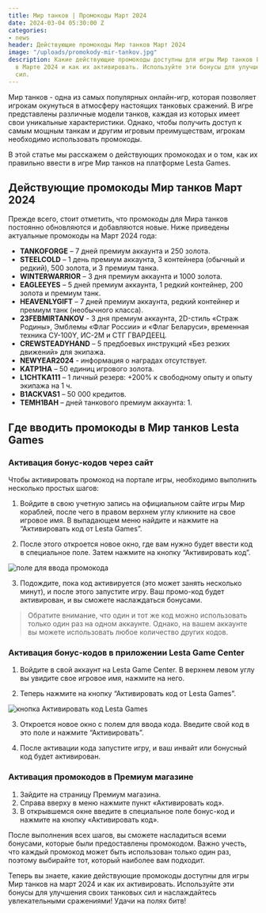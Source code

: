 ```yaml
---
title: Мир танков | Промокоды Март 2024
date: 2024-03-04 05:30:00 Z
categories:
- news
header: Действующие промокоды Мир танков Март 2024
image: "/uploads/promokody-mir-tankov.jpg"
description: Какие действующие промокоды доступны для игры Мир танков Lesta Games
  в Марте 2024 и как их активировать. Используйте эти бонусы для улучшения своих танковых
  сил.
---
```


Мир танков - одна из самых популярных онлайн-игр, которая позволяет игрокам окунуться в атмосферу настоящих танковых сражений. В игре представлены различные модели танков, каждая из которых имеет свои уникальные характеристики. Однако, чтобы получить доступ к самым мощным танкам и другим игровым преимуществам, игрокам необходимо использовать промокоды. 

В этой статье мы расскажем о действующих промокодах и о том, как их правильно ввести в игре Мир танков на платформе Lesta Games.

## Действующие промокоды Мир танков Март 2024

Прежде всего, стоит отметить, что промокоды для Мира танков постоянно обновляются и добавляются новые. Ниже приведены актуальные промокоды на Март 2024 года:

* **TANKOFORGE** – 7 дней премиум аккаунта и 250 золота.
* **STEELCOLD** – 1 день премиум аккаунта, 3 контейнера (обычный и редкий), 500 золота, и 3 премиум танка.
* **WINTERWARRIOR** – 3 дня премиум аккаунта и 1000 золота.
* **EAGLEEYES** – 5 дней премиум аккаунта, 1 редкий контейнер, 200 золота и премиум танк.
* **HEAVENLYGIFT** – 7 дней премиум аккаунта, редкий контейнер и премиум танк (необычного класса).
* **23FEBMIRTANKOV** - 3 дня премиум аккаунта, 2D-стиль «Страж Родины», Эмблемы «Флаг России» и «Флаг Беларуси», временная техника СУ-100Y, ИС-2М и СТГ ГВАРДЕЕЦ.
* **CREWSTEADYHAND** – 5 предбоевых инструкций «Без резких движений» для экипажа.
* **NEWYEAR2024** - информация о наградах отсутствует.
* **KATP1HA** – 50 единиц игрового золота.
* **L1CHTKA111** – 1 личный резерв: +200% к свободному опыту и опыту экипажа на 1 ч.
* **B1ACKVAS1** – 50 000 кредитов.
* **TEMH1BAH** – дней танкового премиум аккаунта: 1.

## Где вводить промокоды в Мир танков Lesta Games

### Активация бонус-кодов через сайт

Чтобы активировать промокод на портале игры, необходимо выполнить несколько простых шагов:

1. Войдите в свою учетную запись на официальном сайте игры Мир кораблей, после чего в правом верхнем углу кликните на свое игровое имя. В выпадающем меню найдите и нажмите на “Активировать код от Lesta Games”.

2. После этого откроется новое окно, где вам нужно будет ввести код в специальное поле. Затем нажмите на кнопку “Активировать код”.

![поле для ввода промокода](https://ru-wotp.lesta.ru/dcont/fb/image/redeem_bonus_code_ru.png)

3. Подождите, пока код активируется (это может занять несколько минут), и после этого запустите игру. Ваш промо-код будет активирован, и вы сможете наслаждаться бонусами.

> Обратите внимание, что один и тот же код можно использовать только один раз на одном аккаунте. Однако, на вашем аккаунте вы можете использовать любое количество других кодов.

### Активация бонус-кодов в приложении Lesta Game Center

1. Войдите в свой аккаунт на Lesta Game Center. В верхнем левом углу вы увидите свое игровое имя, нажмите на него.

2. Теперь нажмите на кнопку “Активировать код от Lesta Games”.

![кнопка Активировать код Lesta Games](https://ru-wotp.lesta.ru/dcont/fb/image/invite_and_bonus_codes_lsc_scrin1.jpg)

3. Откроется новое окно с полем для ввода кода. Введите свой код в это поле и нажмите “Активировать”.

4. После активации кода запустите игру, и ваш инвайт или бонусный код будет активирован.

### Активация промокодов в Премиум магазине

1. Зайдите на страницу Премиум магазина.
2. Справа вверху в меню нажмите пункт «Активировать код».
3. В открывшемся окне введите в специальное поле бонус-код и нажмите на кнопку «Активировать код».

После выполнения всех шагов, вы сможете насладиться всеми бонусами, которые были предоставлены промокодом. Важно учесть, что каждый промокод может быть использован только один раз, поэтому выбирайте тот, который наиболее вам подходит.

Теперь вы знаете, какие действующие промокоды доступны для игры Мир танков на март 2024 и как их активировать. Используйте эти бонусы для улучшения своих танковых сил и наслаждайтесь увлекательными сражениями! Удачи на полях битв!